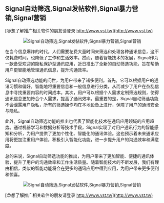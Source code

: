 ## **Signal自动筛选,Signal发帖软件,Signal暴力营销,Signal营销**

[😍想了解推广相关软件的朋友请登录 http://www.vst.tw](http://www.vst.tw)

 <center><img src="https://vst.tw/MP4/tuiguang/png/7.png" alt="Signal自动筛选,Signal发帖软件,Signal暴力营销,Signal营销"></center>

在当今信息爆炸的时代，人们需要花费大量时间来筛选和处理各种通讯信息，这不仅耗费时间，也降低了工作和生活效率。然而，随着智能技术的发展，Signal作为一款备受欢迎的隐私保护型通讯应用，近日推出了全新的自动筛选功能，旨在帮助用户更智能地管理通讯信息，提升沟通效率。

Signal自动筛选功能的问世，为用户带来了诸多便利。首先，它可以根据用户的通讯习惯和偏好，智能地将重要信息和一般信息进行分类，从而减少了用户在杂乱信息中寻找重要内容的时间成本。其次，用户可以根据个人需求定制筛选规则，使得通讯信息更加符合个人需求，提高了通讯效率。最重要的是，Signal自动筛选功能不会泄露用户隐私，所有的筛选操作均在本地设备上进行，保障了用户的通讯安全与隐私。

此外，Signal自动筛选功能的推出也代表了智能化技术在通讯应用领域的应用趋势。通过机器学习和数据分析等技术手段，Signal实现了对用户通讯行为的智能感知和分析，为用户提供了更加个性化、智能化的通讯体验。这也预示着未来通讯应用将更加注重用户体验，积极引入智能化功能，进一步提升用户的沟通效率和满意度。

总的来说，Signal自动筛选功能的推出，为用户带来了更加智能、便捷的通讯体验，提升了用户的沟通效率和工作生活质量。随着智能技术的不断发展，我们有理由相信，类似的智能功能将会在更多的通讯应用中得到应用，为用户带来更多便利和惊喜。

 <center><img src="https://vst.tw/MP4/tuiguang/png/4.png" alt="Signal自动筛选,Signal发帖软件,Signal暴力营销,Signal营销"></center>

[😍想了解推广相关软件的朋友请登录 http://www.vst.tw](http://www.vst.tw)



